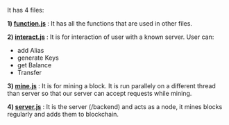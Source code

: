 It has 4 files: 

  **1) [function.js](https://github.com/Shubhankar-Gambhir/IITKBucks/blob/master/Server/function.js)** : It has all the functions that are used in other files.
  
  **2) [interact.js](https://github.com/Shubhankar-Gambhir/IITKBucks/blob/master/Server/interact.js)** : It is for interaction of user with a known server.
   User can:
   * add Alias
   * generate Keys
   * get Balance
   * Transfer
   
   **3) [mine.js](https://github.com/Shubhankar-Gambhir/IITKBucks/blob/master/Server/mine.js)** : It is for mining a block. It is run parallely on a different thread than server so that our server can accept requests while mining.
   
   **4) [server.js](https://github.com/Shubhankar-Gambhir/IITKBucks/blob/master/Server/server.js)** : It is the server (/backend) and acts as a node, it mines blocks regularly and adds them to blockchain.
   
   
